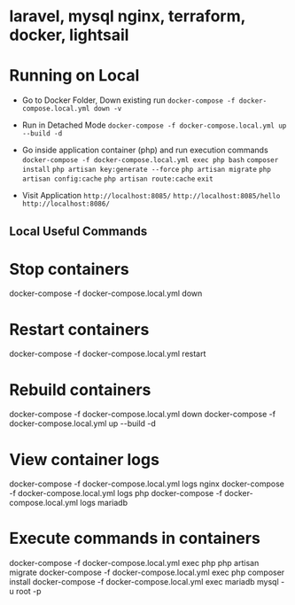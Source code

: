 # laravel, mysql nginx, terraform, docker, lightsail

# Running on Local

- Go to Docker Folder, Down existing run
    `docker-compose -f docker-compose.local.yml down -v`
- Run in Detached Mode
    `docker-compose -f docker-compose.local.yml up --build -d`
- Go inside application container (php) and run execution commands
    `docker-compose -f docker-compose.local.yml exec php bash`
    `composer install`
    `php artisan key:generate --force`
    `php artisan migrate`
    `php artisan config:cache`
    `php artisan route:cache`
    `exit`

- Visit Application
    `http://localhost:8085/` `http://localhost:8085/hello`  `http://localhost:8086/`

## Local Useful Commands

# Stop containers
docker-compose -f docker-compose.local.yml down

# Restart containers
docker-compose -f docker-compose.local.yml restart

# Rebuild containers
docker-compose -f docker-compose.local.yml down
docker-compose -f docker-compose.local.yml up --build -d

# View container logs
docker-compose -f docker-compose.local.yml logs nginx
docker-compose -f docker-compose.local.yml logs php
docker-compose -f docker-compose.local.yml logs mariadb

# Execute commands in containers
docker-compose -f docker-compose.local.yml exec php php artisan migrate
docker-compose -f docker-compose.local.yml exec php composer install
docker-compose -f docker-compose.local.yml exec mariadb mysql -u root -p

